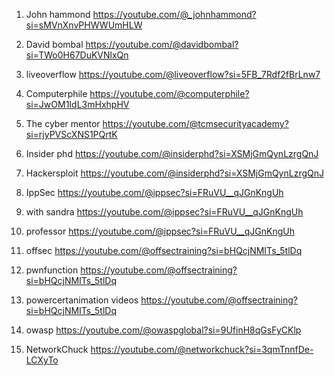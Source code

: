 1. John hammond https://youtube.com/@_johnhammond?si=sMVnXnvPHWWUmHLW

2. David bombal https://youtube.com/@davidbombal?si=TWo0H67DuKVNlxQn

3. liveoverflow https://youtube.com/@liveoverflow?si=5FB_7Rdf2fBrLnw7

4. Computerphile https://youtube.com/@computerphile?si=JwOM1IdL3mHxhpHV

5. The cyber mentor https://youtube.com/@tcmsecurityacademy?si=rjyPVScXNS1PQrtK

6. Insider phd https://youtube.com/@insiderphd?si=XSMjGmQynLzrgQnJ

7. Hackersploit https://youtube.com/@insiderphd?si=XSMjGmQynLzrgQnJ

8. IppSec https://youtube.com/@ippsec?si=FRuVU__qJGnKngUh

9. with sandra https://youtube.com/@ippsec?si=FRuVU__qJGnKngUh

10. professor https://youtube.com/@ippsec?si=FRuVU__qJGnKngUh

11. offsec https://youtube.com/@offsectraining?si=bHQcjNMITs_5tlDq

12. pwnfunction https://youtube.com/@offsectraining?si=bHQcjNMITs_5tlDq

13. powercertanimation videos https://youtube.com/@offsectraining?si=bHQcjNMITs_5tlDq

14. owasp https://youtube.com/@owaspglobal?si=9UfinH8qGsFyCKlp
 
15. NetworkChuck https://youtube.com/@networkchuck?si=3qmTnnfDe-LCXyTo

